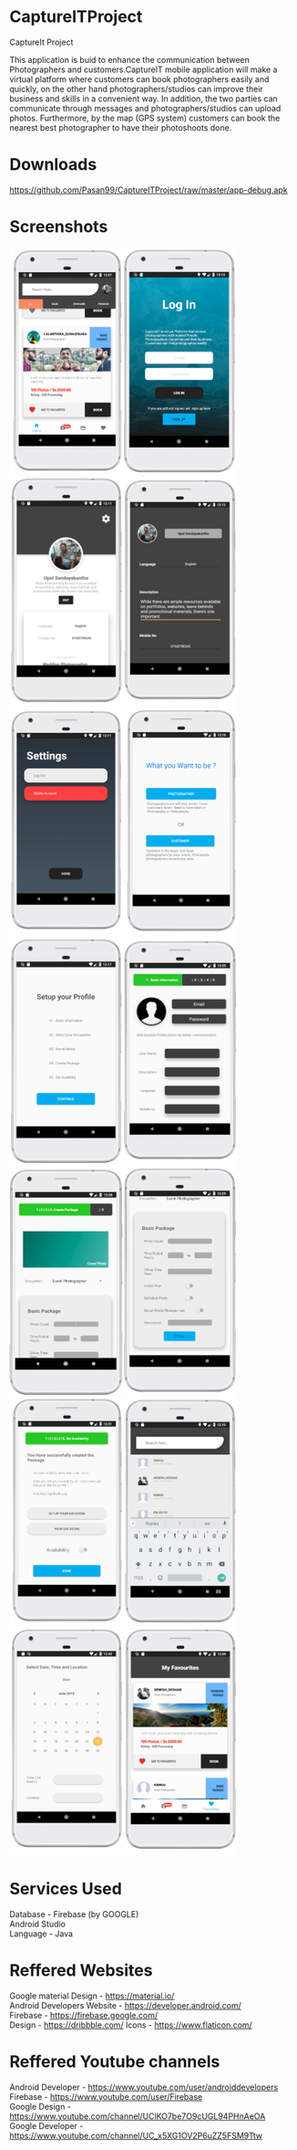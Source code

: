 # CaptureITProject
CaptureIt Project

This application is buid to enhance the communication between Photographers and customers.CaptureIT mobile application will make a virtual platform where customers can book
photographers easily and quickly, on the other hand photographers/studios can improve their
business and skills in a convenient way. In addition, the two parties can communicate through
messages and photographers/studios can upload photos. Furthermore, by the map (GPS
system) customers can book the nearest best photographer to have their photoshoots done.

# Downloads
https://github.com/Pasan99/CaptureITProject/raw/master/app-debug.apk

# Screenshots
<img src="images/home_pag3e.PNG" width="200" height="400"><img src="images/login.PNG" width="200" height="400"><img src="images/user_profile.PNG" width="200" height="400"><img src="images/user_profile_edit.PNG" width="200" height="400"><img src="images/settings.PNG" width="200" height="400"><img src="images/select_profession.PNG" width="200" height="400"><img src="images/profile_setup_steps.PNG" width="200" height="400"><img src="images/profile_setup_1.PNG" width="200" height="400"><img src="images/create_packages.PNG" width="200" height="400"><img src="images/package_preview.PNG" width="200" height="400"><img src="images/profile_setup_5_set_availability.PNG" width="200" height="400"><img src="images/search_page.PNG" width="200" height="400"><img src="images/select_booking.PNG" width="200" height="400"><img src="images/favourites_page.PNG" width="200" height="400">

# Services Used
Database - Firebase (by GOOGLE)<br>
Android Studio<br>
Language - Java<br>

# Reffered Websites
Google material Design - https://material.io/<br>
Android Developers Website - https://developer.android.com/<br>
Firebase - https://firebase.google.com/<br>
Design - https://dribbble.com/
Icons - https://www.flaticon.com/

# Reffered Youtube channels
Android Developer - https://www.youtube.com/user/androiddevelopers<br>
Firebase - https://www.youtube.com/user/Firebase<br>
Google Design - https://www.youtube.com/channel/UClKO7be7O9cUGL94PHnAeOA<br>
Google Developer - https://www.youtube.com/channel/UC_x5XG1OV2P6uZZ5FSM9Ttw<br>
